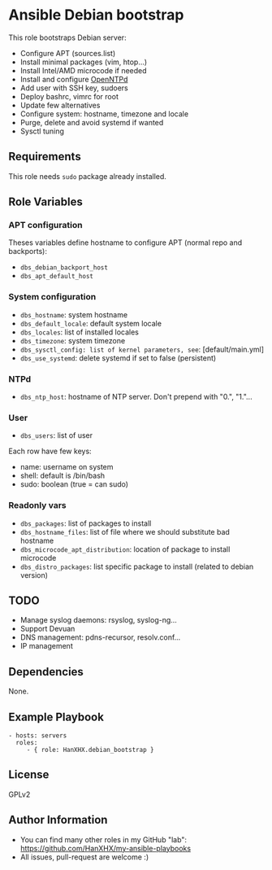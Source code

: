 Ansible Debian bootstrap
========================

This role bootstraps Debian server:

  - Configure APT (sources.list)
  - Install minimal packages (vim, htop...)
  - Install Intel/AMD microcode if needed
  - Install and configure [OpenNTPd](http://www.openntpd.org/)
  - Add user with SSH key, sudoers
  - Deploy bashrc, vimrc for root
  - Update few alternatives
  - Configure system: hostname, timezone and locale
  - Purge, delete and avoid systemd if wanted
  - Sysctl tuning


Requirements
------------

This role needs `sudo` package already installed.

Role Variables
--------------

### APT configuration

Theses variables define hostname to configure APT (normal repo and backports):

  - `dbs_debian_backport_host`
  - `dbs_apt_default_host`

### System configuration

  - `dbs_hostname`: system hostname
  - `dbs_default_locale`: default system locale
  - `dbs_locales`: list of installed locales 
  - `dbs_timezone`: system timezone
  - `dbs_sysctl_config: list of kernel parameters, see`: [default/main.yml]
  - `dbs_use_systemd`: delete systemd if set to false (persistent)

### NTPd

  - `dbs_ntp_host`: hostname of NTP server. Don't prepend with "0.", "1."...

### User

  - `dbs_users`: list of user

Each row have few keys:

  - name: username on system
  - shell: default is /bin/bash
  - sudo: boolean (true = can sudo)


### Readonly vars

  - `dbs_packages`: list of packages to install
  - `dbs_hostname_files`: list of file where we should substitute bad hostname
  - `dbs_microcode_apt_distribution`: location of package to install microcode
  - `dbs_distro_packages`: list specific package to install (related to debian version)

TODO
----

  - Manage syslog daemons: rsyslog, syslog-ng...
  - Support Devuan
  - DNS management: pdns-recursor, resolv.conf...
  - IP management

Dependencies
------------

None.

Example Playbook
----------------

    - hosts: servers
      roles:
         - { role: HanXHX.debian_bootstrap }

License
-------

GPLv2

Author Information
------------------

  - You can find many other roles in my GitHub "lab": https://github.com/HanXHX/my-ansible-playbooks
  - All issues, pull-request are welcome :)
